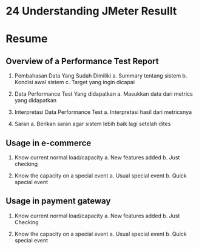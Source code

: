 # 24 Understanding JMeter Resullt
# Resume 

## Overview of a Performance Test Report 
1. Pembahasan Data Yang Sudah Dimiliki 
a. Summary tentang sistem
b. Kondisi awal sistem
c. Target yang ingin dicapai

2. Data Performance Test Yang didapatkan
a. Masukkan data dari metrics yang didapatkan

3. Interpretasi Data Performance Test
a. Interpretasi hasil dari metricsnya

4. Saran
a. Berikan saran agar sistem lebih baik lagi setelah dites

## Usage in e-commerce
1. Know current normal load/capacity
a. New features added
b. Just checking 

2. Know the capacity on a special event
a. Usual special event 
b. Quick special event

## Usage in payment gateway
1. Know current normal load/capacity
a. New features added
b. Just Checking

2. Know the capacity on a special event
a. Usual special event 
b. Quick special event

